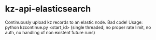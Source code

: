 # kz-api-elasticsearch
Continuously upload kz records to an elastic node. Bad code!
Usage: python kzcontinue.py <ip> <port> <index> <start_id>
(single threaded, no proper rate limit, no auth, no handling of non existent future runs)
